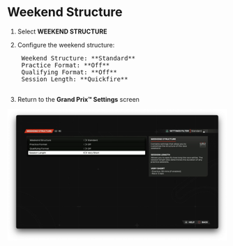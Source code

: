 # Weekend Structure

1. Select **WEEKEND STRUCTURE**
2. Configure the weekend structure:

    <pre>
    Weekend Structure: **Standard**
    Practice Format: **Off**
    Qualifying Format: **Off**
    Session Length: **Quickfire**
    </pre>

3. Return to the **Grand Prix™ Settings** screen

![Structure](../assets/screenshots/f1_2023_structure.png)
